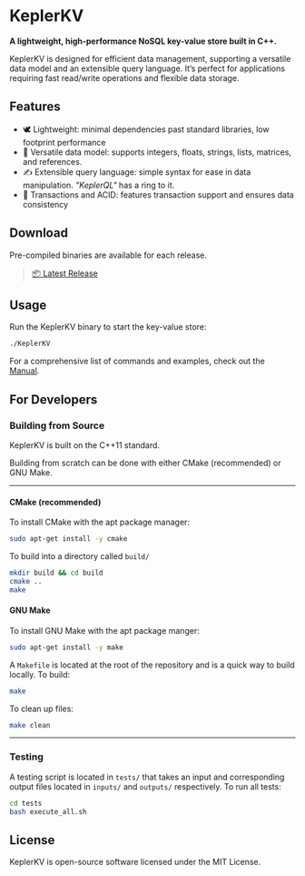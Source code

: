 # KeplerKV
**A lightweight, high-performance NoSQL key-value store built in C++.**

KeplerKV is designed for efficient data management, supporting a versatile data model and an extensible query language. It’s perfect for applications requiring fast read/write operations and flexible data storage.

## Features
- 🕊️ Lightweight: minimal dependencies past standard libraries, low footprint performance
- 💪 Versatile data model: supports integers, floats, strings, lists, matrices, and references.
- ✍️ Extensible query language: simple syntax for ease in data manipulation. *"KeplerQL"* has a ring to it.
- 🔬 Transactions and ACID: features transaction support and ensures data consistency

## Download
Pre-compiled binaries are available for each release.

> [📦 Latest Release][1]

## Usage
Run the KeplerKV binary to start the key-value store:
```bash
./KeplerKV
```

For a comprehensive list of commands and examples, check out the [Manual][2].

## For Developers
### Building from Source
KeplerKV is built on the C++11 standard.

Building from scratch can be done with either CMake (recommended) or GNU Make.

---

#### CMake (recommended)
To install CMake with the apt package manager:
```bash
sudo apt-get install -y cmake
```

To build into a directory called `build/`
```bash
mkdir build && cd build
cmake ..
make
```

#### GNU Make
To install GNU Make with the apt package manger:
```bash
sudo apt-get install -y make
```

A `Makefile` is located at the root of the repository and is a quick way to build locally. To build:
```bash
make
```

To clean up files:
```bash
make clean
```

---

### Testing
A testing script is located in `tests/` that takes an input and corresponding output files located in `inputs/` and `outputs/` respectively. To run all tests:

```bash
cd tests
bash execute_all.sh
```

## License
KeplerKV is open-source software licensed under the MIT License.


[1]: https://github.com/sneha-afk/KeplerKV/releases
[2]: https://github.com/sneha-afk/KeplerKV/wiki/Manual
